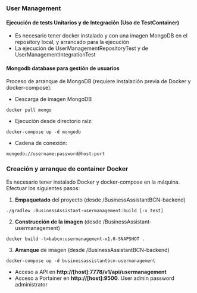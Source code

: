 

### User Management

#### Ejecución de tests Unitarios y de Integración  (Uso de TestContainer)

- Es necesario tener docker instalado y con una imagen MongoDB en el repository local, y arrancado para la ejecución
- La ejecución de UserManagementRepositoryTest y de UserManagementIntegrationTest

#### Mongodb database para gestión de usuarios

Proceso de arranque de MongoDB (requiere instalación previa de Docker y docker-compose):

- Descarga de imagen MongoDB

```
docker pull mongo
```
- Ejecución desde directorio raíz:

```
docker-compose up -d mongodb
```
- Cadena de conexión:
```
mongodb://username:password@host:port
```



### Creación y arranque de container Docker

Es necesario tener instalado Docker y docker-compose en la máquina. Efectuar los siguientes pasos:

1. **Empaquetado** del proyecto (desde /BusinessAssistantBCN-backend)

```
./gradlew :BusinessAssistant-usermanagement:build [-x test]
```

2. **Construcción de la imagen** (desde /BusinessAssistant-usermanagement)
```
docker build -t=babcn:usermanagement-v1.0-SNAPSHOT .
```

3. **Arranque** de imagen (desde /BusinessAssistantBCN-backend)

```
docker-compose up -d businessassistantbcn-usermanagement
```

* Acceso a API en **http://[host]:7778/v1/api/usermanagement**
* Acceso a Portainer en **http://[host]:9500**. User admin password administrator

